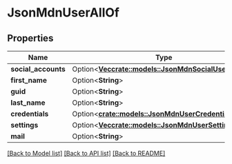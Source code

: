 # JsonMdnUserAllOf

## Properties

Name | Type | Description | Notes
------------ | ------------- | ------------- | -------------
**social_accounts** | Option<[**Vec<crate::models::JsonMdnSocialUserObject>**](json_MDN_SocialUserObject.md)> |  | [optional]
**first_name** | Option<**String**> |  | [optional]
**guid** | Option<**String**> |  | [optional]
**last_name** | Option<**String**> |  | [optional]
**credentials** | Option<[**crate::models::JsonMdnUserCredentials**](json_MDN_UserCredentials.md)> |  | [optional]
**settings** | Option<[**Vec<crate::models::JsonMdnUserSetting>**](json_MDN_UserSetting.md)> |  | [optional]
**mail** | Option<**String**> |  | [optional]

[[Back to Model list]](../README.md#documentation-for-models) [[Back to API list]](../README.md#documentation-for-api-endpoints) [[Back to README]](../README.md)



